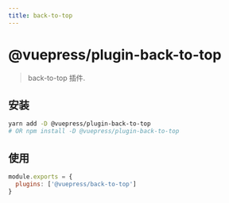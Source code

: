 ```yaml
---
title: back-to-top
---
```


# @vuepress/plugin-back-to-top

> back-to-top 插件.

## 安装

```bash
yarn add -D @vuepress/plugin-back-to-top
# OR npm install -D @vuepress/plugin-back-to-top
```

## 使用

```javascript
module.exports = {
  plugins: ['@vuepress/back-to-top'] 
}
```
